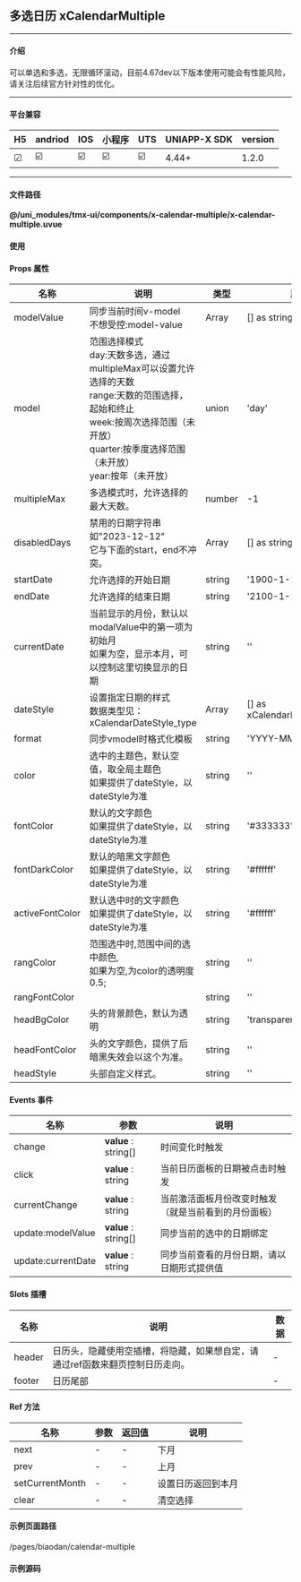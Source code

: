 
## 多选日历 xCalendarMultiple

***

#### 介绍

可以单选和多选，无限循环滚动，目前4.67dev以下版本使用可能会有性能风险，请关注后续官方针对性的优化。

***

#### 平台兼容

| H5 | andriod | IOS | 小程序 | UTS | UNIAPP-X SDK | version |
| --- | --- | --- | --- | --- | --- | --- |
| ☑ | ☑️ | ☑️ | ☑️ | ☑️ | 4.44+ | 1.2.0 |

***

#### 文件路径

**@/uni_modules/tmx-ui/components/x-calendar-multiple/x-calendar-multiple.uvue**

#### 使用

<x-calendar-multiple></x-calendar-multiple>

#### Props 属性

| 名称 | 说明 | 类型 | 默认值 |
| ------ | ---- | ---- | ---- |
| modelValue | 同步当前时间v-model<br>不想受控:model-value | Array | [] as string[] |
| model | 范围选择模式<br>day:天数多选，通过multipleMax可以设置允许选择的天数<br>range:天数的范围选择，起始和终止<br>week:按周次选择范围（未开放）<br>quarter:按季度选择范围（未开放）<br>year:按年（未开放） | union | 'day' |
| multipleMax | 多选模式时，允许选择的最大天数。 | number | -1 |
| disabledDays | 禁用的日期字符串如"2023-12-12"<br>它与下面的start，end不冲突。 | Array | [] as string[] |
| startDate | 允许选择的开始日期 | string | '1900-1-1' |
| endDate | 允许选择的结束日期 | string | '2100-1-1' |
| currentDate | 当前显示的月份，默认以modalValue中的第一项为初始月<br>如果为空，显示本月，可以控制这里切换显示的日期 | string | '' |
| dateStyle | 设置指定日期的样式<br>数据类型见：xCalendarDateStyle_type | Array | [] as xCalendarDateStyle_type[] |
| format | 同步vmodel时格式化模板 | string | 'YYYY-MM-DD' |
| color | 选中的主题色，默认空值，取全局主题色<br>如果提供了dateStyle，以dateStyle为准 | string | '' |
| fontColor | 默认的文字颜色<br>如果提供了dateStyle，以dateStyle为准 | string | '#333333' |
| fontDarkColor | 默认的暗黑文字颜色<br>如果提供了dateStyle，以dateStyle为准 | string | '#ffffff' |
| activeFontColor | 默认选中时的文字颜色<br>如果提供了dateStyle，以dateStyle为准 | string | '#ffffff' |
| rangColor | 范围选中时,范围中间的选中颜色,<br>如果为空,为color的透明度0.5; | string | '' |
| rangFontColor |  | string | '' |
| headBgColor | 头的背景颜色，默认为透明 | string | 'transparent' |
| headFontColor | 头的文字颜色，提供了后暗黑失效会以这个为准。 | string | '' |
| headStyle | 头部自定义样式。 | string | '' |



#### Events 事件

| 名称 | 参数 | 说明 |
| ------ | ---- | ---- |
| change | **value** : string[] | 时间变化时触发 |
| click | **value** : string | 当前日历面板的日期被点击时触发 |
| currentChange | **value** : string | 当前激活面板月份改变时触发（就是当前看到的月份面板） |
| update:modelValue | **value** : string[] | 同步当前的选中的日期绑定 |
| update:currentDate | **value** : string | 同步当前查看的月份日期，请以日期形式提供值 |


#### Slots 插槽

| 名称 | 说明 | 数据 |
| ------ | ---- | ---- |
| header | 日历头，隐藏使用空插槽，将隐藏，如果想自定，请通过ref函数来翻页控制日历走向。 | - |
| footer | 日历尾部 | - |


#### Ref 方法

| 名称 | 参数 | 返回值 | 说明 |
| ------ | ---- | ---- | ---- |
| next | - | - | 下月 |
| prev | - | - | 上月 |
| setCurrentMonth | - | - | 设置日历返回到本月 |
| clear | - | - | 清空选择 |


#### 示例页面路径

/pages/biaodan/calendar-multiple

#### 示例源码

<template>
	<!-- #ifdef APP -->
	<scroll-view style="flex:1">
	<!-- #endif -->
	<!-- #ifdef MP-WEIXIN -->
	<page-meta :page-style="`background-color:${xThemeConfigBgColor}`">
		<navigation-bar :background-color="xThemeConfigNavBgColor" :front-color="xThemeConfigNavFontColor"></navigation-bar>
	</page-meta>
	<!-- #endif -->
		<x-sheet>
			<x-text font-size="18" class=" text-weight-b mb-8">日历多选 xCalendarMultiple</x-text>
			<x-text color="#999999">支持多选，范围,如果需要单天选择请前往xCalendarView组件{{currentDate}}</x-text>
		</x-sheet>
		<x-sheet :padding="['0']">
			<x-calendar-multiple style="border-radius: 12px;" @change="onchange" v-model:currentDate="currentDate" :disabledDays="['2024-5-31']" :date-style="dateStyle" headBgColor='rgb(5, 121, 255)' headFontColor='white' v-if="show" v-model="dates"></x-calendar-multiple>
			<view class="px-12 pb-12">
				<x-button @click="setdate" skin='thin' :block="true" >赋值</x-button>
			</view>
		</x-sheet>
		<x-sheet>
			<x-text font-size="18" class=" text-weight-b mb-8">范围选择</x-text>
			<x-text color="#999999">下面的范围选择限制了只能最多选择20天,如果要不限制设置multipleMax为0即可</x-text>
		</x-sheet>
		<x-sheet :padding="['0']">
			<x-calendar-multiple @change="onchange" currentDate="2024-5-1"  v-if="show" :multipleMax="20" model='range' v-model="dates2"></x-calendar-multiple>
			<view class="px-12 pb-12">
				<x-button @click="fuzhi" skin='thin' :block="true" >赋值</x-button>
			</view>
		</x-sheet>
		<view style="height:16px"></view>
	<!-- #ifdef APP -->
	</scroll-view>
	<!-- #endif -->
</template>

<script lang="ts">
	import { xCalendarDateStyle_type } from "@/uni_modules/tmx-ui/interface.uts"
	import { xConfig } from "@/uni_modules/tmx-ui/config/xConfig.uts"
	export default {
		data() {
			return {
				dates:[] as string[],
				dates2:[] as string[],
				dateStyle: [] as xCalendarDateStyle_type[],
				currentDate:"",
				show:false
			}
		},
		onReady() {
			this.show = true;
		},
		methods: {
			fuzhi(){
				this.dates2=['2024-5-1','2024-5-19']
				
			},
			onchange(dates:string[]){
				console.log(dates)
			},
			setdate() {
				this.dates = ['2024-5-1','2024-5-8']
				this.currentDate = "2024-5-1"
				nextTick(()=>{
					this.dateStyle = [
						{ date: '2024-5-3', color: '#00aa7f', label: '推荐', fontColor: 'white' } as xCalendarDateStyle_type,
						{ date: '2024-5-20', label: '完成', fontColor: 'orange' } as xCalendarDateStyle_type,
						{ date: '2024-5-21', label: '爆满', fontColor: 'red' } as xCalendarDateStyle_type,
						{ date: '2024-5-31', label: '禁用' } as xCalendarDateStyle_type,
						{ date: '2024-5-18', dot: true } as xCalendarDateStyle_type,
						{ date: '2024-5-17', dot: true, dotColor: "orange", dotLabel: "36" } as xCalendarDateStyle_type,
						{ date: '2024-5-1', dot: true, dotColor: "#52c428", dotLabel: "假", label: "劳动节", fontColor: "#52c428" } as xCalendarDateStyle_type,
						{ date: '2024-5-4', dot: true, dotColor: "#aa55ff", dotLabel: "休", label: "劳动节", fontColor: "#52c428" } as xCalendarDateStyle_type,
					] as xCalendarDateStyle_type[]
				})
			}
		}
	}
</script>

<style>

</style>

		
